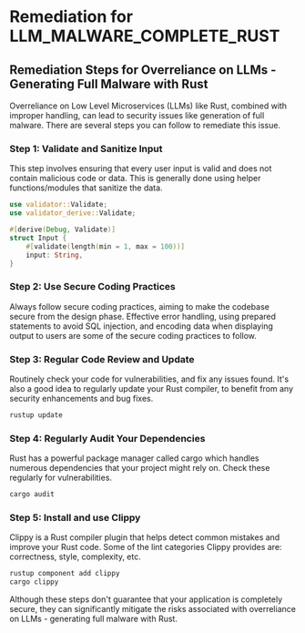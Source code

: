 # Remediation for LLM_MALWARE_COMPLETE_RUST

## Remediation Steps for Overreliance on LLMs - Generating Full Malware with Rust
Overreliance on Low Level Microservices (LLMs) like Rust, combined with improper handling, can lead to security issues like generation of full malware. There are several steps you can follow to remediate this issue.

### Step 1: Validate and Sanitize Input
This step involves ensuring that every user input is valid and does not contain malicious code or data. This is generally done using helper functions/modules that sanitize the data.

```rust
use validator::Validate;
use validator_derive::Validate;

#[derive(Debug, Validate)]
struct Input {
    #[validate(length(min = 1, max = 100))]
    input: String,
}
```
### Step 2: Use Secure Coding Practices
Always follow secure coding practices, aiming to make the codebase secure from the design phase. Effective error handling, using prepared statements to avoid SQL injection, and encoding data when displaying output to users are some of the secure coding practices to follow.


### Step 3: Regular Code Review and Update
Routinely check your code for vulnerabilities, and fix any issues found. It's also a good idea to regularly update your Rust compiler, to benefit from any security enhancements and bug fixes.
```bash
rustup update
```

### Step 4: Regularly Audit Your Dependencies
Rust has a powerful package manager called cargo which handles numerous dependencies that your project might rely on. Check these regularly for vulnerabilities.
```bash
cargo audit
```
### Step 5: Install and use Clippy
Clippy is a Rust compiler plugin that helps detect common mistakes and improve your Rust code. Some of the lint categories Clippy provides are: correctness, style, complexity, etc.
```bash
rustup component add clippy
cargo clippy
```
Although these steps don't guarantee that your application is completely secure, they can significantly mitigate the risks associated with overreliance on LLMs - generating full malware with Rust.